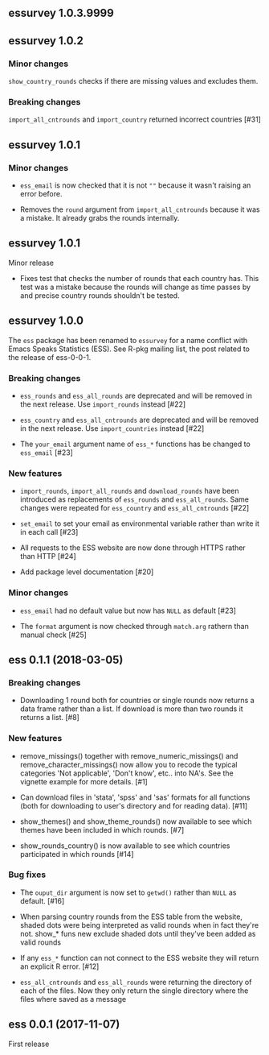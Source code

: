 ## essurvey 1.0.3.9999

## essurvey 1.0.2

### Minor changes

`show_country_rounds` checks if there are missing values and excludes them.

### Breaking changes

`import_all_cntrounds` and `import_country` returned incorrect countries [#31]

## essurvey 1.0.1

### Minor changes

* `ess_email` is now checked that it is not `""` because it wasn't raising an error before.

* Removes the `round` argument from `import_all_cntrounds` because it was a mistake. It already grabs the rounds internally.

## essurvey 1.0.1

Minor release

* Fixes test that checks the number of rounds that each country has. This test was a mistake
because the rounds will change as time passes by and precise country rounds shouldn't be
tested.

## essurvey 1.0.0

The `ess` package has been renamed to `essurvey` for a name conflict with Emacs Speaks Statistics (ESS). See R-pkg mailing list, the post related to the release of ess-0-0-1.

### Breaking changes

* `ess_rounds` and `ess_all_rounds` are deprecated and will be removed in the next release. Use `import_rounds` instead [#22]

* `ess_country` and `ess_all_cntrounds` are deprecated and will be removed in the next release. Use `import_countries` instead [#22]

* The `your_email` argument name of `ess_*` functions has be changed to `ess_email` [#23]

### New features

* `import_rounds`, `import_all_rounds` and `download_rounds` have been introduced as
replacements of `ess_rounds` and `ess_all_rounds`. Same changes were repeated for
`ess_country` and `ess_all_cntrounds` [#22]

* `set_email` to set your email as environmental variable rather than write it in each call [#23]

* All requests to the ESS website are now done through HTTPS rather than HTTP [#24]

* Add package level documentation [#20]

### Minor changes

* `ess_email` had no default value but now has `NULL` as default [#23]

* The `format` argument is now checked through `match.arg` rathern than manual check [#25]

## ess 0.1.1 (2018-03-05)

### Breaking changes

* Downloading 1 round both for countries or single rounds now returns a data frame rather than a list. If download is more than two rounds it returns a list. [#8]

### New features

* remove_missings() together with remove_numeric_missings() and remove_character_missings() now allow you to recode the typical categories 'Not applicable', 'Don't know', etc.. into NA's. See the vignette example for more details. [#1]

* Can download files in 'stata', 'spss' and 'sas' formats for all functions (both for downloading to user's directory and for reading data). [#11]

* show_themes() and show_theme_rounds() now available to see which themes have been included in which rounds. [#7]

* show_rounds_country() is now available to see which countries participated in which rounds [#14]

### Bug fixes

* The `ouput_dir` argument is now set to `getwd()` rather than `NULL` as default. [#16]

* When parsing country rounds from the ESS table from the website, shaded dots were being interpreted as valid rounds when in fact they're not. show_* funs new exclude shaded dots until they've been added as valid rounds

* If any `ess_*` function can not connect to the ESS website they will return an explicit R error. [#12]

* `ess_all_cntrounds` and `ess_all_rounds` were returning the directory of each of the files. Now they only return the single directory where the files where saved as a message

## ess 0.0.1 (2017-11-07)

First release